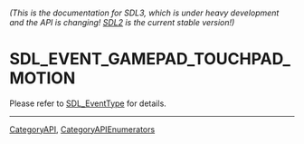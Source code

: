 ###### (This is the documentation for SDL3, which is under heavy development and the API is changing! [SDL2](https://wiki.libsdl.org/SDL2/) is the current stable version!)
# SDL_EVENT_GAMEPAD_TOUCHPAD_MOTION

Please refer to [SDL_EventType](SDL_EventType) for details.

----
[CategoryAPI](CategoryAPI), [CategoryAPIEnumerators](CategoryAPIEnumerators)

